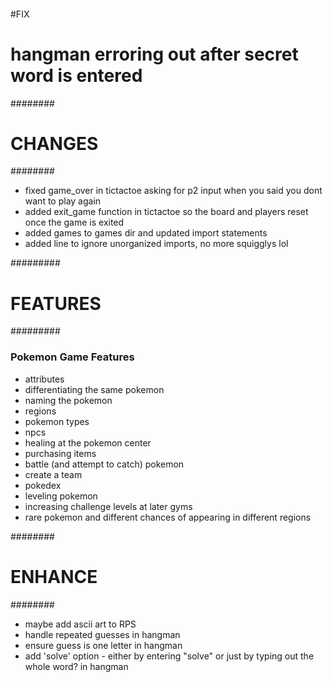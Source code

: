 ####
#FIX
####
# hangman erroring out after secret word is entered 


########
# CHANGES
########
- fixed game_over in tictactoe asking for p2 input when you said you dont want to play again
- added exit_game function in tictactoe so the board and players reset once the game is exited
- added games to games dir and updated import statements
- added line to ignore unorganized imports, no more squigglys lol


#########
# FEATURES
#########
### Pokemon Game Features
- attributes
- differentiating the same pokemon
- naming the pokemon
- regions
- pokemon types
- npcs
- healing at the pokemon center
- purchasing items
- battle (and attempt to catch) pokemon
- create a team
- pokedex
- leveling pokemon
- increasing challenge levels at later gyms
- rare pokemon and different chances of appearing in different regions

########
# ENHANCE
########
- maybe add ascii art to RPS
- handle repeated guesses in hangman
- ensure guess is one letter in hangman
- add 'solve' option - either by entering "solve" or just by typing out the whole word? in hangman
